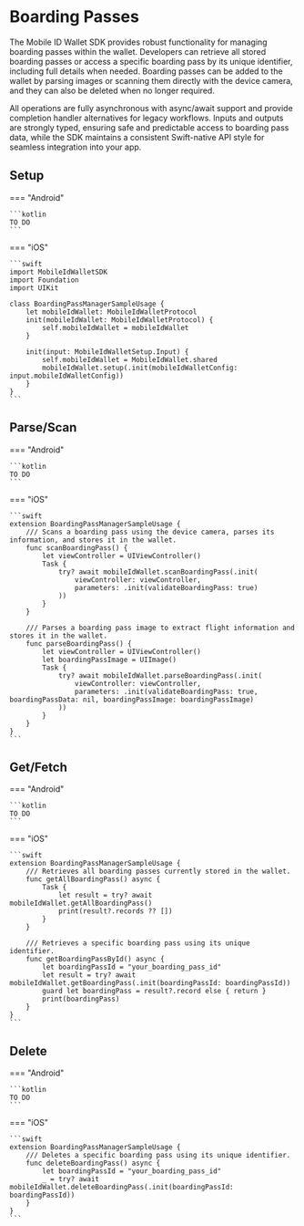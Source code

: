 # Boarding Passes

The Mobile ID Wallet SDK provides robust functionality for managing boarding passes within the wallet. Developers can retrieve all stored boarding passes or access a specific boarding pass by its unique identifier, including full details when needed. Boarding passes can be added to the wallet by parsing images or scanning them directly with the device camera, and they can also be deleted when no longer required. 

All operations are fully asynchronous with async/await support and provide completion handler alternatives for legacy workflows. Inputs and outputs are strongly typed, ensuring safe and predictable access to boarding pass data, while the SDK maintains a consistent Swift-native API style for seamless integration into your app.



## Setup

=== "Android"

    ```kotlin
	TO DO
    ```

=== "iOS"

    ```swift
	import MobileIdWalletSDK
	import Foundation
	import UIKit
	
	class BoardingPassManagerSampleUsage {
	    let mobileIdWallet: MobileIdWalletProtocol
	    init(mobileIdWallet: MobileIdWalletProtocol) {
	        self.mobileIdWallet = mobileIdWallet
	    }
	
	    init(input: MobileIdWalletSetup.Input) {
	        self.mobileIdWallet = MobileIdWallet.shared
	        mobileIdWallet.setup(.init(mobileIdWalletConfig: input.mobileIdWalletConfig))
	    }
	}
	```

## Parse/Scan

=== "Android"

    ```kotlin
	TO DO
    ```

=== "iOS"

    ```swift
	extension BoardingPassManagerSampleUsage {
	    /// Scans a boarding pass using the device camera, parses its information, and stores it in the wallet.
	    func scanBoardingPass() {
	        let viewController = UIViewController()
	        Task {
	            try? await mobileIdWallet.scanBoardingPass(.init(
	                viewController: viewController,
	                parameters: .init(validateBoardingPass: true)
	            ))
	        }
	    }
	
	    /// Parses a boarding pass image to extract flight information and stores it in the wallet.
	    func parseBoardingPass() {
	        let viewController = UIViewController()
	        let boardingPassImage = UIImage()
	        Task {
	            try? await mobileIdWallet.parseBoardingPass(.init(
	                viewController: viewController,
	                parameters: .init(validateBoardingPass: true, boardingPassData: nil, boardingPassImage: boardingPassImage)
	            ))
	        }
	    }
	}
	```
	
## Get/Fetch 

=== "Android"

    ```kotlin
	TO DO
    ```

=== "iOS"

    ```swift
	extension BoardingPassManagerSampleUsage {
	    /// Retrieves all boarding passes currently stored in the wallet.
	    func getAllBoardingPass() async {
	        Task {
	            let result = try? await mobileIdWallet.getAllBoardingPass()
	            print(result?.records ?? [])
	        }
	    }
	
	    /// Retrieves a specific boarding pass using its unique identifier.
	    func getBoardingPassById() async {
	        let boardingPassId = "your_boarding_pass_id"
	        let result = try? await mobileIdWallet.getBoardingPass(.init(boardingPassId: boardingPassId))
	        guard let boardingPass = result?.record else { return }
	        print(boardingPass)
	    }
	}
	```
	
## Delete

=== "Android"

    ```kotlin
	TO DO
    ```

=== "iOS"

    ```swift
	extension BoardingPassManagerSampleUsage {
	    /// Deletes a specific boarding pass using its unique identifier.
	    func deleteBoardingPass() async {
	        let boardingPassId = "your_boarding_pass_id"
	        _ = try? await mobileIdWallet.deleteBoardingPass(.init(boardingPassId: boardingPassId))
	    }
	}
	```
